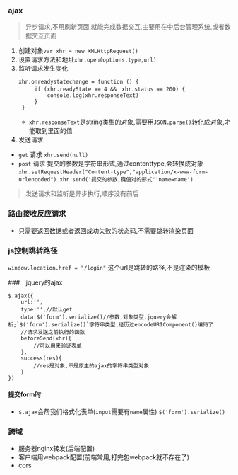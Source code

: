 ### ajax
> 异步请求,不用刷新页面,就能完成数据交互,主要用在中后台管理系统,或者数据交互页面
1. 创建对象`var xhr = new XMLHttpRequest()`
2. 设置请求方法和地址`xhr.open(options.type,url)`
3. 监听请求发生变化
   ```
   xhr.onreadystatechange = function () {
        if (xhr.readyState == 4 &&　xhr.status == 200) {
            console.log(xhr.responseText)
        }
    }
    ```
    + `xhr.responseText`是string类型的对象,需要用`JSON.parse()`转化成对象,才能取到里面的值
4. 发送请求 
  + `get`  请求 `xhr.send(null)`
  + `post` 请求 提交的参数是字符串形式,通过contenttype,会转换成对象
         ```
         xhr.setRequestHeader("Content-type","application/x-www-form-urlencoded")
         xhr.send('提交的参数,键值对的形式''name=name')
        ```
> 发送请求和监听是异步执行,顺序没有前后
### 路由接收反应请求
+ 只需要返回数据或者返回成功失败的状态码,不需要跳转渲染页面

### js控制跳转路径
`window.location.href = "/login"`  这个url是跳转的路径,不是渲染的模板

###　jquery的ajax
```
$.ajax({
    url:'',
    type:'',//默认get
    data:$('form').serialize()//参数,对象类型,jquery会解析;`$('form').serialize()`字符串类型,经历过encodeURIComponent()编码了
    //请求发送之前执行的函数
    beforeSend(xhr){
        //可以用来验证表单
    },
    success(res){
        //res是对象,不是原生的ajax的字符串类型对象
    }
})
```
#### 提交form时
+ `$.ajax`会帮我们格式化表单(`input`需要有`name`属性)  `$('form').serialize()`

### 跨域
+ 服务器nginx转发(后端配置)
+ 客户端用webpack配置(前端常用,打完包webpack就不存在了)
+ cors